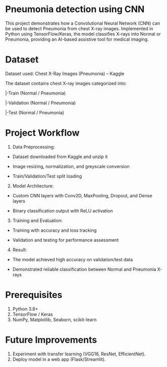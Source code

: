 # Pneumonia detection using CNN
This project demonstrates how a Convolutional Neural Network (CNN) can be used to detect Pneumonia from chest X-ray images. Implemented in Python using TensorFlow/Keras, the model classifies X-rays into Normal or Pneumonia, providing an AI-based assistive tool for medical imaging.

# Dataset

Dataset used: Chest X-Ray Images (Pneumonia) – Kaggle

The dataset contains chest X-ray images categorized into:

|-Train (Normal / Pneumonia)

|-Validation (Normal / Pneumonia)

|-Test (Normal / Pneumonia)

# Project Workflow

1. Data Preprocessing:
   
  - Dataset downloaded from Kaggle and unzip it
  
  - Image resizing, normalization, and greyscale conversion
  
  - Train/Validation/Test split loading

2. Model Architecture:
   
  - Custom CNN layers with Conv2D, MaxPooling, Dropout, and Dense layers
  
  - Binary classification output with ReLU activation

3. Training and Evaluation:
   
  - Training with accuracy and loss tracking
  
  - Validation and testing for performance assessment

4. Result:
   
  - The model achieved high accuracy on validation/test data
  
  - Demonstrated reliable classification between Normal and Pneumonia X-rays

# Prerequisites
1. Python 3.8+
2. TensorFlow / Keras
3. NumPy, Matplotlib, Seaborn, scikit-learn

# Future Improvements

1. Experiment with transfer learning (VGG16, ResNet, EfficientNet).
2. Deploy model in a web app (Flask/Streamlit).
